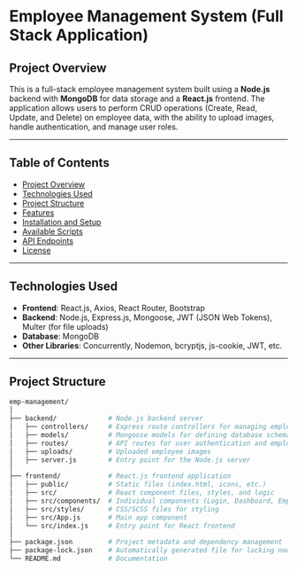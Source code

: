 # Employee Management System (Full Stack Application)

## Project Overview

This is a full-stack employee management system built using a **Node.js** backend with **MongoDB** for data storage and a **React.js** frontend. The application allows users to perform CRUD operations (Create, Read, Update, and Delete) on employee data, with the ability to upload images, handle authentication, and manage user roles.

---

## Table of Contents

- [Project Overview](#project-overview)
- [Technologies Used](#technologies-used)
- [Project Structure](#project-structure)
- [Features](#features)
- [Installation and Setup](#installation-and-setup)
- [Available Scripts](#available-scripts)
- [API Endpoints](#api-endpoints)
- [License](#license)

---

## Technologies Used

- **Frontend**: React.js, Axios, React Router, Bootstrap
- **Backend**: Node.js, Express.js, Mongoose, JWT (JSON Web Tokens), Multer (for file uploads)
- **Database**: MongoDB
- **Other Libraries**: Concurrently, Nodemon, bcryptjs, js-cookie, JWT, etc.

---

## Project Structure

```bash
emp-management/
│
├── backend/             # Node.js backend server
│   ├── controllers/     # Express route controllers for managing employee and user logic
│   ├── models/          # Mongoose models for defining database schemas
│   ├── routes/          # API routes for user authentication and employee CRUD
│   ├── uploads/         # Uploaded employee images
│   ├── server.js        # Entry point for the Node.js server
│
├── frontend/            # React.js frontend application
│   ├── public/          # Static files (index.html, icons, etc.)
│   ├── src/             # React component files, styles, and logic
│   ├── src/components/  # Individual components (Login, Dashboard, EmployeeList, etc.)
│   ├── src/styles/      # CSS/SCSS files for styling
│   ├── src/App.js       # Main app component
│   └── src/index.js     # Entry point for React frontend
│
├── package.json         # Project metadata and dependency management
├── package-lock.json    # Automatically generated file for locking node modules
└── README.md            # Documentation
